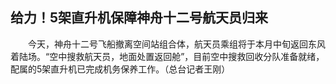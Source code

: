 ## 给力！5架直升机保障神舟十二号航天员归来
　　今天，神舟十二号飞船撤离空间站组合体，航天员乘组将于本月中旬返回东风着陆场。“空中搜救航天员，地面处置返回舱”，目前空中搜救回收分队准备就绪，配属的5架直升机已完成机务保养工作。（总台记者王刚）

